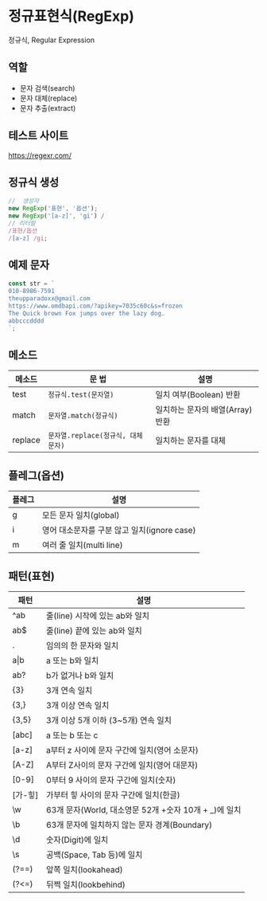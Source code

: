 # 정규표현식(RegExp)

정규식, Regular Expression

## 역할

- 문자 검색(search)
- 문자 대체(replace)
- 문자 추출(extract)

## 테스트 사이트

https://regexr.com/

## 정규식 생성

```js
//  생성자
new RegExp('표현', '옵션');
new RegExp('[a-z]', 'gi') /
// 리터럴
/표현/옵션
/[a-z] /gi;
```

## 예제 문자

```js
const str = `
010-8986-7591
theupparadoxx@gmail.com
https://www.omdbapi.com/?apikey=7035c60c&s=frozen
The Quick brown Fox jumps over the lazy dog.
abbcccdddd
`;
```

## 메소드

| 메소드  | 문 법                              | 설명                             |
| ------- | ---------------------------------- | -------------------------------- |
| test    | `정규식.test(문자열)`              | 일치 여부(Boolean) 반환          |
| match   | `문자열.match(정규식)`             | 일치하는 문자의 배열(Array) 반환 |
| replace | `문자열.replace(정규식, 대체문자)` | 일치하는 문자를 대체             |

## 플레그(옵션)

| 플레그 | 설명                                        |
| ------ | ------------------------------------------- |
| g      | 모든 문자 일치(global)                      |
| i      | 영어 대소문자를 구분 않고 일치(ignore case) |
| m      | 여러 줄 일치(multi line)                    |

## 패턴(표현)

| 패턴    | 설명                                                   |
| ------- | ------------------------------------------------------ |
| ^ab     | 줄(line) 시작에 있는 ab와 일치                         |
| ab$     | 줄(line) 끝에 있는 ab와 일치                           |
| .       | 임의의 한 문자와 일치                                  |
| a\|b    | a 또는 b와 일치                                        |
| ab?     | b가 없거나 b와 일치                                    |
| {3}     | 3개 연속 일치                                          |
| {3,}    | 3개 이상 연속 일치                                     |
| {3,5}   | 3개 이상 5개 이하 (3~5개) 연속 일치                    |
| [abc]   | a 또는 b 또는 c                                        |
| [a-z]   | a부터 z 사이에 문자 구간에 일치(영어 소문자)           |
| [A-Z]   | A부터 Z사이의 문자 구간에 일치(영어 대문자)            |
| [0-9]   | 0부터 9 사이의 문자 구간에 일치(숫자)                  |
| [가-힣] | 가부터 힣 사이의 문자 구간에 일치(한글)                |
| \w      | 63개 문자(World, 대소영문 52개 +숫자 10개 + \_)에 일치 |
| \b      | 63개 문자에 일치하지 않는 문자 경계(Boundary)          |
| \d      | 숫자(Digit)에 일치                                     |
| \s      | 공백(Space, Tab 등)에 일치                             |
| (?==)   | 앞쪽 일치(lookahead)                                   |
| (?<=)   | 뒤쩍 일치(lookbehind)                                  |
